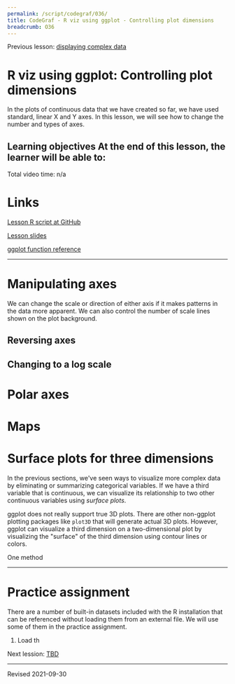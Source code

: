 ```yaml
---
permalink: /script/codegraf/036/
title: CodeGraf - R viz using ggplot - Controlling plot dimensions
breadcrumb: O36
---
```


Previous lesson: [displaying complex data](../035)

# R viz using ggplot: Controlling plot dimensions

In the plots of continuous data that we have created so far, we have used standard, linear X and Y axes. In this lesson, we will see how to change the number and types of axes. 

**Learning objectives** At the end of this lesson, the learner will be able to:
- 

Total video time: n/a

# Links

[Lesson R script at GitHub](https://github.com/HeardLibrary/digital-scholarship/blob/master/code/codegraf/036/036.R)

[Lesson slides]()

[ggplot function reference](https://ggplot2.tidyverse.org/reference/index.html)

----

# Manipulating axes

We can change the scale or direction of either axis if it makes patterns in the data more apparent. We can also control the number of scale lines shown on the plot background.

## Reversing axes

## Changing to a log scale

# Polar axes


# Maps


# Surface plots for three dimensions

In the previous sections, we've seen ways to visualize more complex data by eliminating or summarizing categorical variables. If we have a third variable that is continuous, we can visualize its relationship to two other continuous variables using *surface plots*.

ggplot does not really support true 3D plots. There are other non-ggplot plotting packages like `plot3D` that will generate actual 3D plots. However, ggplot can visualize a third dimension on a two-dimensional plot by visualizing the "surface" of the third dimension using contour lines or colors.

One method 

----

# Practice assignment

There are a number of built-in datasets included with the R installation that can be referenced without loading them from an external file. We will use some of them in the practice assignment.

1. Load th

Next lession: [TBD](../037)

----
Revised 2021-09-30
